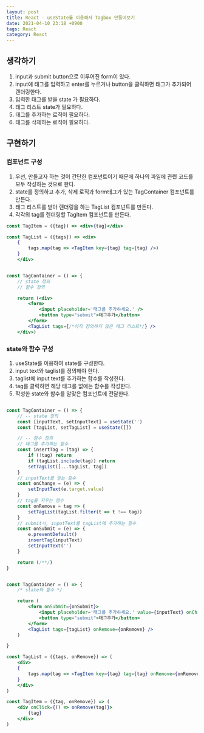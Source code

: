```yaml
---
layout: post
title: React - useState를 이용해서 Tagbox 만들어보기
date: 2021-04-10 23:18 +0900
tags: React
category: React
---
```


## 생각하기

1. input과 submit button으로 이루어진 form이 있다.
2. input에 태그를 입력하고 enter를 누르거나 button을 클릭하면 태그가 추가되어 렌더링한다.
3. 입력한 태그를 받을 state 가 필요하다.
4. 태그 리스트 state가 필요하다.
5. 태그를 추가하는 로직이 필요하다.
6. 태그를 삭제하는 로직이 필요하다.

## 구현하기

### 컴포넌트 구성

1. 우선, 만들고자 하는 것이 간단한 컴포넌트이기 때문에 하나의 파일에 관련 코드를 모두 작성하는 것으로 한다.
2. state를 정의하고 추가, 삭제 로직과 form태그가 있는 TagContainer 컴포넌트를 만든다.
3. 태그 리스트를 받아 렌더링을 하는 TagList 컴포넌트를 만든다.
4. 각각의 tag를 렌더링할 TagItem 컴포넌트를 만든다.

```jsx
const TagItem = ({tag}) => <div>{tag}</div>

const TagList = ({tags}) => <div>
    {
        tags.map(tag => <TagItem key={tag} tag={tag} />)
    }
    </div>


const TagContainer = () => {
    // state 정의
    // 함수 정의

    return (<div>
        <form>
            <input placeholder='태그를 추가하세요.' />
            <button type="submit">태그추가</button>
        </form>
        <TagList tags={/*아직 정의하지 않은 태그 리스트*/} />
    </div>)
```

### state와 함수 구성

1. useState를 이용하여 state를 구성한다.
2. input text와 taglist를 정의해야 한다.
3. taglist에 input text를 추가하는 함수를 작성한다.
4. tag를 클릭하면 해당 태그를 없애는 함수를 작성한다.
5. 작성한 state와 함수를 알맞은 컴포넌트에 전달한다.

```jsx

const TagContainer = () => {
    // -- state 정의
    const [inputText, setInputText] = useState('')
    const [tagList, setTagList] = useState([])

    // -- 함수 정의
    // 태그를 추가하는 함수
    const insertTag = (tag) => {
        if (!tag) return
        if (tagList.include(tag)) return
        setTagList([...tagList, tag])
    }
    // inputText를 받는 함수
    const onChange = (e) => {
        setInputText(e.target.value)
    }
    // tag를 지우는 함수
    const onRemove = tag => {
        setTagList(tagList.filter(t => t !== tag))
    }
    // submit시, inputText를 tagList에 추가하는 함수
    const onSubmit = (e) => {
        e.preventDefault()
        insertTag(inputText)
        setInputText('')
    }

    return (/**/)
}

```

```jsx

const TagContainer = () => {
    /* state와 함수 */

    return (
        <form onSubmit={onSubmit}>
            <input placeholder='태그를 추가하세요.' value={inputText} onChange={onChange} />
            <button type="submit">태그추가</button>
        </form>
        <TagList tags={tagList} onRemove={onRemove} />        
    )

}

```

```jsx
const TagList = ({tags, onRemove}) => (
    <div>
    {
        tags.map(tag => <TagItem key={tag} tag={tag} onRemove={onRemove} />)
    }
    </div>
)
```

```jsx
const TagItem = ({tag, onRemove}) => (
    <div onClick={() => onRemove(tag)}>
        {tag}
    </div>
)
```

